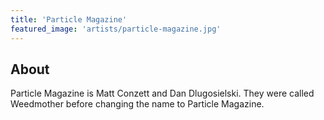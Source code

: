 ```yaml
---
title: 'Particle Magazine'
featured_image: 'artists/particle-magazine.jpg'
---
```


## About

Particle Magazine is Matt Conzett and Dan Dlugosielski.
They were called Weedmother before changing the name to Particle Magazine.

